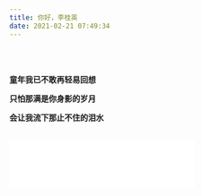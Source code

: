 ```yaml
---
title: 你好，李桂英
date: 2021-02-21 07:49:34
---
```


<br>

<br>

<b>童年我已不敢再轻易回想</b>

<b>只怕那满是你身影的岁月</b>

<b>会让我流下那止不住的泪水</b>

<br>

<iframe frameborder="no" border="0" marginwidth="0" marginheight="0" width=330 height=86 src="//music.163.com/outchain/player?type=2&id=288218&auto=1&height=66"></iframe>

